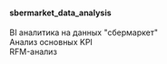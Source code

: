 #### sbermarket_data_analysis
BI аналитика на данных "сбермаркет"  
Анализ основных KPI  
RFM-анализ
